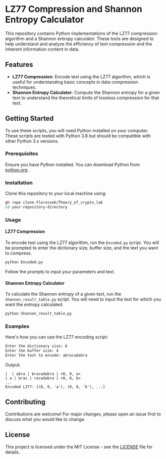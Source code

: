 
# LZ77 Compression and Shannon Entropy Calculator

This repository contains Python implementations of the LZ77 compression algorithm and a Shannon entropy calculator. These tools are designed to help understand and analyze the efficiency of text compression and the inherent information content in data.

## Features

- **LZ77 Compression**: Encode text using the LZ77 algorithm, which is useful for understanding basic concepts in data compression techniques.
- **Shannon Entropy Calculator**: Compute the Shannon entropy for a given text to understand the theoretical limits of lossless compression for that text.

## Getting Started

To use these scripts, you will need Python installed on your computer. These scripts are tested with Python 3.8 but should be compatible with other Python 3.x versions.

### Prerequisites

Ensure you have Python installed. You can download Python from [python.org](https://www.python.org/downloads/).

### Installation

Clone this repository to your local machine using:

```bash
gh repo clone Floressek/Theory_of_crypto_lab
cd your-repository-directory
```

### Usage

#### LZ77 Compression

To encode text using the LZ77 algorithm, run the `Encoded.py` script. You will be prompted to enter the dictionary size, buffer size, and the text you want to compress.

```bash
python Encoded.py
```

Follow the prompts to input your parameters and text.

#### Shannon Entropy Calculator

To calculate the Shannon entropy of a given text, run the `Shannon_result_table.py` script. You will need to input the text for which you want the entropy calculated.

```bash
python Shannon_result_table.py
```

### Examples

Here's how you can use the LZ77 encoding script:

```bash
Enter the dictionary size: 6
Enter the buffer size: 4
Enter the text to encode: abracadabra
```

Output:
```
|  | abra | bracadabra | <0, 0, a>
| a | brac | racadabra | <0, 0, b>
...
Encoded LZ77: [(0, 0, 'a'), (0, 0, 'b'), ...]
```

## Contributing

Contributions are welcome! For major changes, please open an issue first to discuss what you would like to change.

## License

This project is licensed under the MIT License - see the [LICENSE](LICENSE) file for details.
